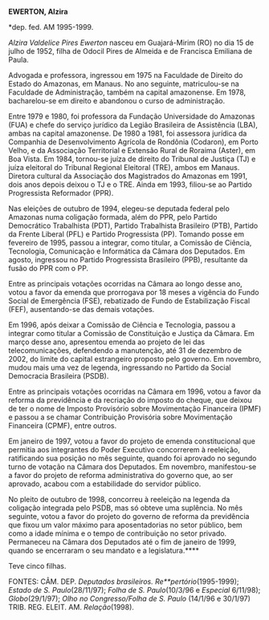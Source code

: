**EWERTON, Alzira**

\*dep. fed. AM 1995-1999.

*Alzira Valdelice Pires Ewerton* nasceu em Guajará-Mirim (RO) no dia 15
de julho de 1952, filha de Odocil Pires de Almeida e de Francisca
Emiliana de Paula.

Advogada e professora, ingressou em 1975 na Faculdade de Direito do
Estado do Amazonas, em Manaus. No ano seguinte, matriculou-se na
Faculdade de Administração, também na capital amazonense. Em 1978,
bacharelou-se em direito e abandonou o curso de administração.

Entre 1979 e 1980, foi professora da Fundação Universidade do Amazonas
(FUA) e chefe do serviço jurídico da Legião Brasileira de Assistência
(LBA), ambas na capital amazonense. De 1980 a 1981, foi assessora
jurídica da Companhia de Desenvolvimento Agrícola de Rondônia (Codaron),
em Porto Velho, e da Associação Territorial e Extensão Rural de Roraima
(Aster), em Boa Vista. Em 1984, tornou-se juíza de direito do Tribunal
de Justiça (TJ) e juíza eleitoral do Tribunal Regional Eleitoral (TRE),
ambos em Manaus. Diretora cultural da Associação dos Magistrados do
Amazonas em 1991, dois anos depois deixou o TJ e o TRE. Ainda em 1993,
filiou-se ao Partido Progressista Reformador (PPR).

Nas eleições de outubro de 1994, elegeu-se deputada federal pelo
Amazonas numa coligação formada, além do PPR, pelo Partido Democrático
Trabalhista (PDT), Partido Trabalhista Brasileiro (PTB), Partido da
Frente Liberal (PFL) e Partido Progressista (PP). Tomando posse em
fevereiro de 1995, passou a integrar, como titular, a Comissão de
Ciência, Tecnologia, Comunicação e Informática da Câmara dos Deputados.
Em agosto, ingressou no Partido Progressista Brasileiro (PPB),
resultante da fusão do PPR com o PP.

Entre as principais votações ocorridas na Câmara ao longo desse ano,
votou a favor da emenda que prorrogava por 18 meses a vigência do Fundo
Social de Emergência (FSE), rebatizado de Fundo de Estabilização Fiscal
(FEF), ausentando-se das demais votações.

Em 1996, após deixar a Comissão de Ciência e Tecnologia, passou a
integrar como titular a Comissão de Constituição e Justiça da Câmara. Em
março desse ano, apresentou emenda ao projeto de lei das
telecomunicações, defendendo a manutenção, até 31 de dezembro de 2002,
do limite do capital estrangeiro proposto pelo governo. Em novembro,
mudou mais uma vez de legenda, ingressando no Partido da Social
Democracia Brasileira (PSDB).

Entre as principais votações ocorridas na Câmara em 1996, votou a favor
da reforma da previdência e da recriação do imposto do cheque, que
deixou de ter o nome de Imposto Provisório sobre Movimentação Financeira
(IPMF) e passou a se chamar Contribuição Provisória sobre Movimentação
Financeira (CPMF), entre outros.

Em janeiro de 1997, votou a favor do projeto de emenda constitucional
que permitia aos integrantes do Poder Executivo concorrerem à reeleição,
ratificando sua posição no mês seguinte, quando foi aprovado no segundo
turno de votação na Câmara dos Deputados. Em novembro, manifestou-se a
favor do projeto de reforma administrativa do governo que, ao ser
aprovado, acabou com a estabilidade do servidor público.

No pleito de outubro de 1998, concorreu à reeleição na legenda da
coligação integrada pelo PSDB, mas só obteve uma suplência. No mês
seguinte, votou a favor do projeto do governo de reforma da previdência
que fixou um valor máximo para aposentadorias no setor público, bem como
a idade mínima e o tempo de contribuição no setor privado. Permaneceu na
Câmara dos Deputados até o fim de janeiro de 1999, quando se encerraram
o seu mandato e a legislatura.****

Teve cinco filhas.

FONTES: CÂM. DEP. *Deputados brasileiros. Re**pertório*(1995-1999);
*Estado de S. Paulo*(28/11/97); *Folha de S. Paulo*(10/3/96 e *Especial*
6/11/98); *Globo*(29/1/97); *Olho no Congresso/Folha de S. Paulo*
(14/1/96 e 30/1/97) TRIB. REG. ELEIT. AM. *Relação*(1998).

 
